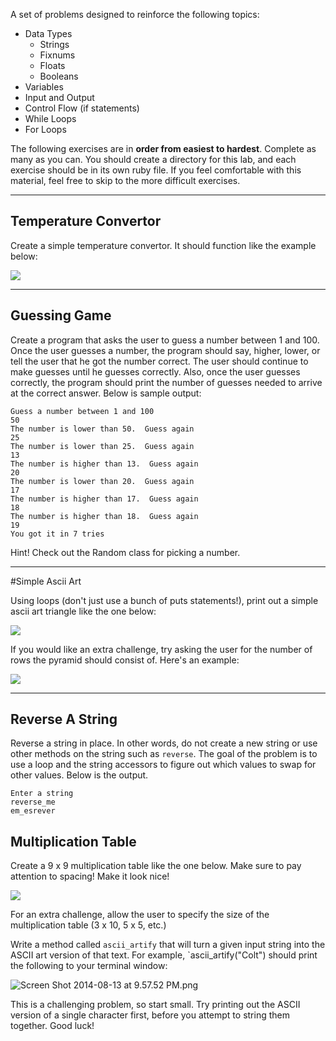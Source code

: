 A set of problems designed to reinforce the following topics:

* Data Types
    * Strings
    * Fixnums
    * Floats
    * Booleans
* Variables
* Input and Output
* Control Flow (if statements)
* While Loops
* For Loops


The following exercises are in **order from easiest to hardest**.  Complete as many as you can.  You should create a directory for this lab, and each exercise should be in its own ruby file.  If you feel comfortable with this material, feel free to skip to the more difficult exercises.

***

## Temperature Convertor

Create a simple temperature convertor.  It should function like the example below:

![](https://draftin.com:443/images/13724?token=zVWxJv7jYF2MSoHWlqkt9ZtYK2Qh7fbYFeaKG2pDvemKymvCpeYPXJLnhhBvxKqWaWJnOyDFzNvoAA4BBiZhpXk) 

***

## Guessing Game

Create a program that asks the user to guess a number between 1 and 100.  Once the user guesses a number, the program should say, higher, lower, or tell the user that he got the number correct.  The user should continue to make guesses until he guesses correctly.  Also, once the user guesses correctly, the program should print the number of guesses needed to arrive at the correct answer. Below is sample output:

```
Guess a number between 1 and 100
50
The number is lower than 50.  Guess again
25
The number is lower than 25.  Guess again
13
The number is higher than 13.  Guess again
20
The number is lower than 20.  Guess again
17
The number is higher than 17.  Guess again
18
The number is higher than 18.  Guess again
19
You got it in 7 tries
```

Hint! Check out the Random class for picking a number.

***

#Simple Ascii Art

Using loops (don't just use a bunch of puts statements!), print out a simple ascii art triangle like the one below:


![](https://draftin.com:443/images/13723?token=BHmxwC8rvczzKIKooWZKKld4NS38dPkrPtoReNRRJPZ2UgF_IYKWQT4ChqNZtyzCQm0wIlGE_oGff-UP2PH-ysc) 

If you would like an extra challenge, try asking the user for the number of rows the pyramid should consist of. Here's an example:

![](https://draftin.com:443/images/13722?token=gNud-NApI2IV1pRGx7nAbw2gs_NZTyOLfCCBT9rroZYPhVrQcjCdlJbjhPQkp134rW-GKdNBOYkHUryR7OwIk4g) 

***

## Reverse A String
Reverse a string in place.  In other words, do not create a new string or use other methods on the string such as ```reverse```.  The goal of the problem is to use a loop and the string accessors to figure out which values to swap for other values.  Below is the output.

```
Enter a string
reverse_me
em_esrever
```

## Multiplication Table

Create a 9 x 9 multiplication table like the one below.  Make sure to pay attention to spacing!  Make it look nice!  

![](https://draftin.com:443/images/13725?token=2nclsCLsp6kbIUTevUOuWYh559el-kar1a13oQHazAZPXq_rmQDhMFcFFGQWibEbqNk8PYTbq2QrDn0K2RBqkog) 

For an extra challenge, allow the user to specify the size of the multiplication table (3 x 10, 5 x 5, etc.)


Write a method called `ascii_artify` that will turn a given input string into the ASCII art version of that text.  For example, `ascii_artify("Colt") should print the following to your terminal window:

![Screen Shot 2014-08-13 at 9.57.52 PM.png](https://draftin.com:443/images/19129?token=ZlOqWAvfLCvKSND_uAg00l_EghvHthuE6xKAQRAupWPlzrnUUSqv7HDe53qLVrWUNh1sJMUCHz3dyNVzD_ZFpz0) 

This is a challenging problem, so start small.  Try printing out the ASCII version of a single character first, before you attempt to string them together. Good luck!